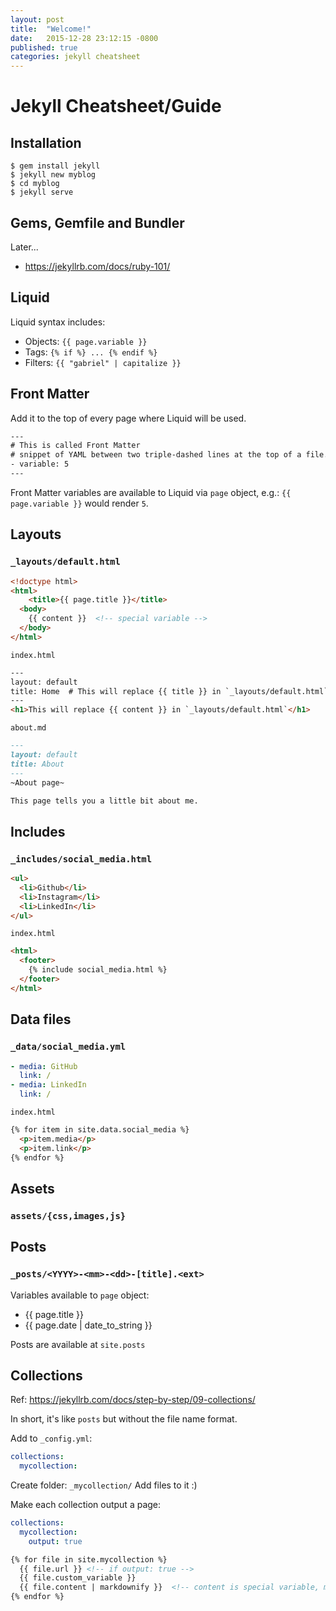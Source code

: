 ```yaml
---
layout: post
title:  "Welcome!"
date:   2015-12-28 23:12:15 -0800
published: true
categories: jekyll cheatsheet
---
```

# Jekyll Cheatsheet/Guide


## Installation

```shell script
$ gem install jekyll
$ jekyll new myblog
$ cd myblog
$ jekyll serve
```


## Gems, Gemfile and Bundler

Later...
- https://jekyllrb.com/docs/ruby-101/


## Liquid

Liquid syntax includes:
- Objects: `{{ page.variable }}`
- Tags: `{% if %} ... {% endif %}`
- Filters: `{{ "gabriel" | capitalize }}`


## Front Matter

Add it to the top of every page where Liquid will be used.
```html
---
# This is called Front Matter
# snippet of YAML between two triple-dashed lines at the top of a file.
- variable: 5
---
```
Front Matter variables are available to Liquid via `page` object, e.g.: `{{ page.variable }}` would render `5`.


## Layouts

### `_layouts/default.html`
```html
<!doctype html>
<html>
    <title>{{ page.title }}</title>
  <body>
    {{ content }}  <!-- special variable -->
  </body>
</html>
```

`index.html`
```html
---
layout: default
title: Home  # This will replace {{ title }} in `_layouts/default.html`
---
<h1>This will replace {{ content }} in `_layouts/default.html`</h1>
```

`about.md`
```markdown
---
layout: default
title: About
---
~About page~

This page tells you a little bit about me.
```


## Includes

### `_includes/social_media.html`
```html
<ul>
  <li>Github</li>
  <li>Instagram</li>
  <li>LinkedIn</li>
</ul>
```

`index.html`
```html
<html>
  <footer>
    {% include social_media.html %}
  </footer>
</html>
```


## Data files

### `_data/social_media.yml`
```yaml
- media: GitHub
  link: /
- media: LinkedIn
  link: /
```

`index.html`
```html
{% for item in site.data.social_media %}
  <p>item.media</p>
  <p>item.link</p>
{% endfor %}
```


## Assets

### `assets/{css,images,js}`


## Posts

### `_posts/<YYYY>-<mm>-<dd>-[title].<ext>`
Variables available to `page` object:
- {{ page.title }}
- {{ page.date | date_to_string }}

Posts are available at `site.posts`


## Collections

Ref: https://jekyllrb.com/docs/step-by-step/09-collections/

In short, it's like `posts` but without the file name format.

Add to `_config.yml`:
```yaml
collections:
  mycollection:
```
Create folder: `_mycollection/`
Add files to it :)

Make each collection output a page:
```yaml
collections:
  mycollection:
    output: true
```

```html
{% for file in site.mycollection %}
  {{ file.url }} <!-- if output: true -->
  {{ file.custom_variable }}
  {{ file.content | markdownify }}  <!-- content is special variable, markdown filter -->
{% endfor %}
```
